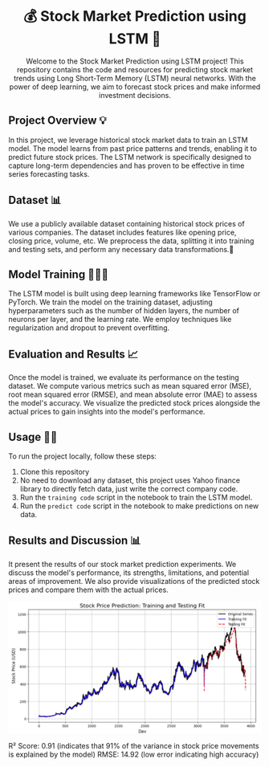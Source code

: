 <h1 align="center">💰 Stock Market Prediction using LSTM 💸</h1>



<p align="center">
  Welcome to the Stock Market Prediction using LSTM project! This repository contains the code and resources for predicting stock market trends using Long Short-Term Memory (LSTM) neural networks. With the power of deep learning, we aim to forecast stock prices and make informed investment decisions.
</p>

## Project Overview 💡
In this project, we leverage historical stock market data to train an LSTM model. The model learns from past price patterns and trends, enabling it to predict future stock prices. The LSTM network is specifically designed to capture long-term dependencies and has proven to be effective in time series forecasting tasks.

## Dataset 📊
We use a publicly available dataset containing historical stock prices of various companies. The dataset includes features like opening price, closing price, volume, etc. We preprocess the data, splitting it into training and testing sets, and perform any necessary data transformations.🫡

## Model Training 🧑🏻‍💻
The LSTM model is built using deep learning frameworks like TensorFlow or PyTorch. We train the model on the training dataset, adjusting hyperparameters such as the number of hidden layers, the number of neurons per layer, and the learning rate. We employ techniques like regularization and dropout to prevent overfitting.

## Evaluation and Results 📈
Once the model is trained, we evaluate its performance on the testing dataset. We compute various metrics such as mean squared error (MSE), root mean squared error (RMSE), and mean absolute error (MAE) to assess the model's accuracy. We visualize the predicted stock prices alongside the actual prices to gain insights into the model's performance.

## Usage 💪🏻
To run the project locally, follow these steps:
1. Clone this repository
2. No need to download any dataset, this project uses Yahoo finance library to directly fetch data, just write the correct company code.
3. Run the `training code` script in the notebook to train the LSTM model.
4. Run the `predict code` script in the notebook to make predictions on new data.

## Results and Discussion 📊
It present the results of our stock market prediction experiments. We discuss the model's performance, its strengths, limitations, and potential areas of improvement. We also provide visualizations of the predicted stock prices and compare them with the actual prices.

![alt text](<Screenshot 2025-07-13 213634.png>)

R² Score: 0.91 (indicates that 91% of the variance in stock price movements is explained by the model)
RMSE: 14.92 (low error indicating high accuracy)
